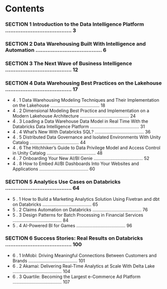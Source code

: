 # Contents

### SECTION 1 Introduction to the Data Intelligence Platform                                                              ....................................... 3

### SECTION 2 Data Warehousing Built With Intelligence and Automation                                                     ....................................... 6

### SECTION 3 The Next Wave of Business Intelligence                                                                      ....................................... 12

### SECTION 4 Data Warehousing Best Practices on the Lakehouse                                                            ....................................... 17
- 4 . 1  Data Warehousing Modeling Techniques and Their Implementation on the Lakehouse                                 ....................................... 18
- 4 . 2  Dimensional Modeling Best Practice and Implementation on a Modern Lakehouse Architecture                       ....................................... 24
- 4 . 3  Loading a Data Warehouse Data Model in Real Time With the Databricks Data Intelligence Platform                ....................................... 31
- 4 . 4  What’s New With Databricks SQL?                                                                                ....................................... 36
- 4 . 5  Distributed Data Governance and Isolated Environments With Unity Catalog                                       ....................................... 44
- 4 . 6  The Hitchhiker’s Guide to Data Privilege Model and Access Control in Unity Catalog                             ....................................... 48
- 4 . 7  Onboarding Your New AI/BI Genie                                                                                ....................................... 52
- 4 . 8  How to Embed AI/BI Dashboards Into Your Websites and Applications                                              ....................................... 60

### SECTION 5 Analytics Use Cases on Databricks                                                                           ....................................... 64
- 5 . 1  How to Build a Marketing Analytics Solution Using Fivetran and dbt on Databricks                               ....................................... 65
- 5 . 2  Claims Automation on Databricks                                                                                ....................................... 76
- 5 . 3  Design Patterns for Batch Processing in Financial Services                                                     ....................................... 84
- 5 . 4  AI-Powered BI for Games                                                                                        ....................................... 96

### SECTION 6 Success Stories: Real Results on Databricks                                                                 ....................................... 100
- 6 . 1  InMobi: Driving Meaningful Connections Between Customers and Brands                                            ....................................... 101
- 6 . 2  Akamai: Delivering Real-Time Analytics at Scale With Delta Lake                                                ....................................... 104
- 6 . 3  Quartile: Becoming the Largest e-Commerce Ad Platform                                                          ....................................... 107
